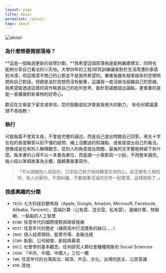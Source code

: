```yaml
---
layout: page
title: About
permalink: /about/
tags: about
---
```


![about](https://user-images.githubusercontent.com/8178172/49534128-c75c6100-f8fb-11e8-9eba-5bb39cc2fe73.jpg)

### 為什麼想要開部落格？

**這是一個每週更新的自學計劃。**我希望這個部落格是能夠嚴肅撰文、同時也能夠分享自己看法的小天地。大學四年的工程/研究訓練讓我對於生活周遭的事感到冷漠，但這樣漠不關己的心態並不是我所希望的。畢業後雖有越來越多的空閒時間和自己對話，但總是淪於空想而沒有動筆，這讓我一直沒辦法組織自己的思緒。我希望能透過這樣的寫作精進自己的批判思考、能針對議題提出論點，更重要的是能一直擴展對新事物的好奇心。

歡迎在文章底下留言或來信，您的鼓勵或批評會是我很大的動力，
有任何建議還請不吝指教！


### 執行

可能每篇不會寫太長，不會是完整的論述，而是自己提出問題自己回答。用五十字左右的長度解答以前不懂的疑問、補上沒聽過的知識點、或者是提出自己的看法。想像成是在和別人解釋觀念，從別人的角度提出問題，最後的文字要能夠留下些什麼。每本書的心得不以一本書為單位，而是讀一小章節寫一小段，不用整本讀完。每小段以某個故事為主體，圍繞著故事寫作。

> 「不以說服他人為目的，只求自己努力保持願意交流的心。反正總有人相信你、有人討厭你。不用糾纏、不要跟著沈淪的世界一起墜落，這樣就夠了。」

### 我感興趣的分類

* `TECH`: 七大科技巨獸佈局（Apple, Google, Amazon, Microsoft, Facebook, Alibaba, Tencent）、雲端計算（公有雲、混合雲、私有雲）、邊緣計算、物聯網、一點點的人工智慧
* `ECON`: 任意年代的國際情勢與政經發展
* `HIST`: 任意年代的歷史（補齊高中打混摸魚的缺口......）
* `INVE`: 個人投資理財、股票市場、金融法規
* `STAR`: 新創、公司經營、創投與募資
* `SOCI`: 社會學的基本觀念、任何研究人類社會種種現象的 Social Sciences
* `CHIN`: 「中共、中國、中國人」三位一體
* `TWN`: 任意年代的台灣政治、經濟、外交、文化。台灣的民主、公民意識
* `OTH`: 其他
